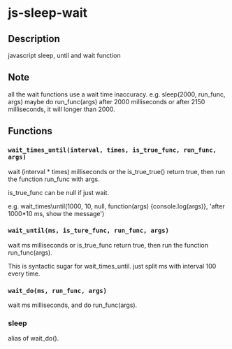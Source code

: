 # js-sleep-wait

## Description
javascript sleep, until and wait function

## Note
all the wait functions use a wait time inaccuracy.
e.g. sleep(2000, run\_func, args) maybe do run\_func(args) after 2000 milliseconds or after 2150 milliseconds, it will longer than 2000.

## Functions

### `wait_times_until(interval, times, is_true_func, run_func, args)`

wait (interval * times) milliseconds or the is\_true\_true() return true, then run the function run\_func with args.

is\_true\_func can be null if just wait.

e.g. wait\_times\until(1000, 10, null, function(args) {console.log(args)}, 'after 1000\*10 ms, show the message')


### `wait_until(ms, is_ture_func, run_func, args)`

wait ms milliseconds or is\_true\_func return true, then run the function run\_func(args).

This is syntactic sugar for wait\_times\_until. just split ms with interval 100 every time.

### `wait_do(ms, run_func, args)`

wait ms milliseconds, and do run\_func(args).

### sleep

alias of wait\_do().
